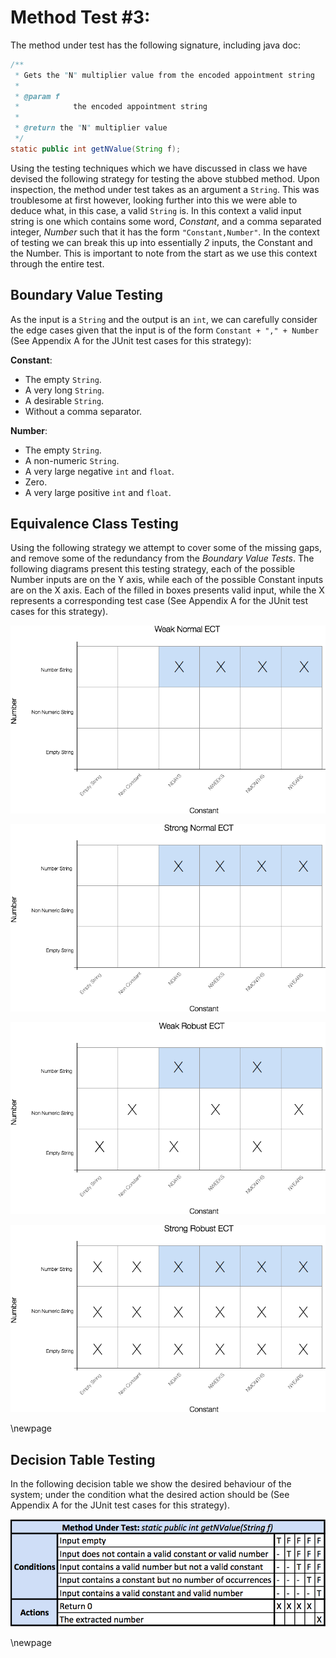 # Method Test #3:

The method under test has the following signature, including java doc:

```java
/**
 * Gets the "N" multiplier value from the encoded appointment string
 *
 * @param f
 *            the encoded appointment string
 *
 * @return the "N" multiplier value
 */
static public int getNValue(String f);
```

Using the testing techniques which we have discussed in class we have devised the following strategy for testing the above stubbed method. Upon inspection, the method under test takes as an argument a `String`. This was troublesome at first however, looking further into this we were able to deduce what, in this case, a valid `String` is. In this context a valid input string is one which contains some word, *Constant*, and a comma separated integer, *Number* such that it has the form `"Constant,Number"`. In the context of testing we can break this up into essentially *2* inputs, the Constant and the Number. This is important to note from the start as we use this context through the entire test.

## Boundary Value Testing

As the input is a `String` and the output is an `int`, we can carefully consider the edge cases given that the input is of the form `Constant + "," + Number` (See Appendix A for the JUnit test cases for this strategy):

**Constant**:  
  - The empty `String`.  
  - A very long `String`.  
  - A desirable `String`.  
  - Without a comma separator.  

**Number**:  
  - The empty `String`.  
  - A non-numeric `String`.  
  - A very large negative `int` and `float`.  
  - Zero.  
  - A very large positive `int` and `float`.  


## Equivalence Class Testing

Using the following strategy we attempt to cover some of the missing gaps, and remove some of the redundancy from the *Boundary Value Tests*. The following diagrams present this testing strategy, each of the possible Number inputs are on the Y axis, while each of the possible Constant inputs are on the X axis. Each of the filled in boxes presents valid input, while the X represents a corresponding test case (See Appendix A for the JUnit test cases for this strategy).

![Weak Normal Test Cases](../assets/weak-normal.png)  

![Strong Normal Test Cases](../assets/strong-normal.png)  

![Weak Robust Test Cases](../assets/weak-robust.png)  

![Strong Robust Test Cases](../assets/strong-robust.png)

\newpage

## Decision Table Testing

In the following decision table we show the desired behaviour of the system; under the condition what the desired action should be (See Appendix A for the JUnit test cases for this strategy).

![Decision Table](../assets/decision-table.png)

\newpage

